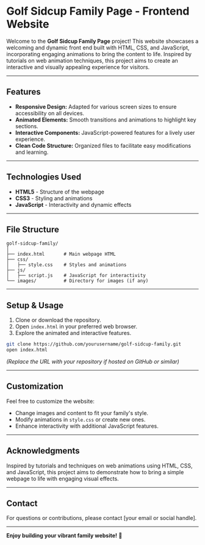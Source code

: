 # Golf Sidcup Family Page - Frontend Website

Welcome to the **Golf Sidcup Family Page** project! This website showcases a welcoming and dynamic front end built with HTML, CSS, and JavaScript, incorporating engaging animations to bring the content to life. Inspired by tutorials on web animation techniques, this project aims to create an interactive and visually appealing experience for visitors.

---

## Features

- **Responsive Design:** Adapted for various screen sizes to ensure accessibility on all devices.
- **Animated Elements:** Smooth transitions and animations to highlight key sections.
- **Interactive Components:** JavaScript-powered features for a lively user experience.
- **Clean Code Structure:** Organized files to facilitate easy modifications and learning.

---

## Technologies Used

- **HTML5** - Structure of the webpage
- **CSS3** - Styling and animations
- **JavaScript** - Interactivity and dynamic effects

---

## File Structure

```plaintext
golf-sidcup-family/
│
├── index.html       # Main webpage HTML
├── css/
│   ├── style.css    # Styles and animations
├── js/
│   ├── script.js    # JavaScript for interactivity
└── images/          # Directory for images (if any)
```

---

## Setup & Usage

1. Clone or download the repository.
2. Open `index.html` in your preferred web browser.
3. Explore the animated and interactive features.

```bash
git clone https://github.com/yourusername/golf-sidcup-family.git
open index.html
```

*(Replace the URL with your repository if hosted on GitHub or similar)*

---

## Customization

Feel free to customize the website:
- Change images and content to fit your family's style.
- Modify animations in `style.css` or create new ones.
- Enhance interactivity with additional JavaScript features.

---

## Acknowledgments

Inspired by tutorials and techniques on web animations using HTML, CSS, and JavaScript, this project aims to demonstrate how to bring a simple webpage to life with engaging visual effects.

---

## Contact

For questions or contributions, please contact [your email or social handle].

---

**Enjoy building your vibrant family website!** 🎉
